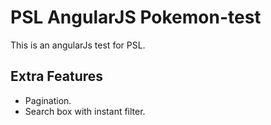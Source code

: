 # PSL AngularJS Pokemon-test

This is an angularJs test for PSL.

## Extra Features
* Pagination.
* Search box with instant filter.